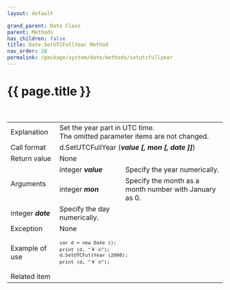 ```yaml
---
layout: default

grand_parent: Date Class
parent: Methods
has_children: false
title: Date.SetUTCFullYear Method
nav_order: 28
permalink: /package/system/date/methods/setutcfullyear
---
```

# {{ page.title }}


<table>
  <tr>
    <td>Explanation</td>
    <td colspan="2">Set the year part in UTC time.<br>The omitted parameter items are not changed.</td>
  </tr>
 　<tr>
    <td>Call format</td>
    <td colspan="2">d.SetUTCFullYear  (<b><i>value [, mon [, date ]]</i></b>)</td>
  </tr>
  <tr>
    <td>Return value</td>
    <td colspan="2">None</td>
  </tr>  
  <tr>
    <td rowspan="2">Arguments</td>
    <td>integer  <b><i>value</i></b></td>
    <td>Specify the year numerically.</td>
  </tr>
    <tr>
    <td>integer  <b><i>mon</i></b></td>
    <td>Specify the month as a month number with January as 0.</td>
  </tr>
    <tr>
    <td>integer  <b><i>date</i></b></td>
    <td>Specify the day numerically.</td>
  </tr>
  <tr>
    <td>Exception</td>
    <td colspan="2">None</td>
  </tr>
  <tr>
    <td>Example of use</td>
    <td colspan="2"><code><pre>var d = new Date ();
print (d, "￥ n");
d.SetUTCFullYear (2000);
print (d, "￥ n");</pre></code></td>
  </tr>
  <tr>
    <td>Related item</td>
    <td colspan="2"></td>
  </tr>
</table>